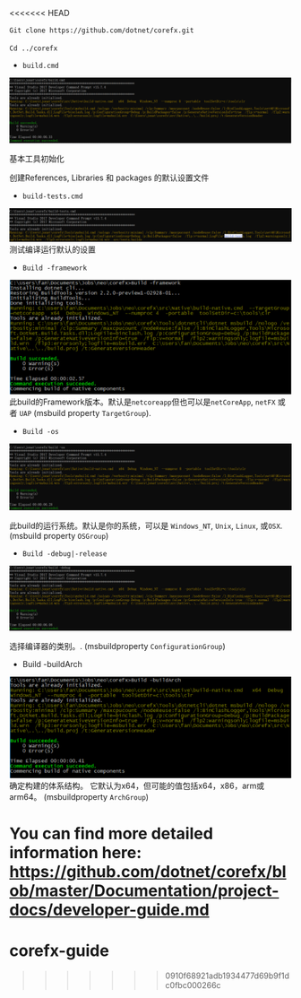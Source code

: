 <<<<<<< HEAD
```
Git clone https://github.com/dotnet/corefx.git

Cd ../corefx
```

- `build.cmd`

![build.cmd](assets/build_cmd.png)

基本工具初始化

创建References, Libraries 和 packages 的默认设置文件

- `build-tests.cmd`

![build-tests.cmd](assets/build-tests_cmd.png)
测试编译运行默认的设置

- `Build -framework `

![build-framework.cmd](assets/build-framework_cmd.png)
此build的Framework版本。默认是`netcoreapp`但也可以是`netCoreApp`, `netFX` 或者 `UAP` (msbuild property `TargetGroup`).

- `Build -os `

![build-os.cmd](assets/build-os_cmd.png)  

此build的运行系统。默认是你的系统，可以是 `Windows_NT`, `Unix`, `Linux`, 或`OSX`. (msbuild property `OSGroup`)

- `Build -debug|-release`

![build-debug.cmd](assets/build-debug_cmd.png)  

选择编译器的类别。. (msbuildproperty `ConfigurationGroup`)

- Build -buildArch

![build-buildarch.cmd](assets/build-buildArch_cmd.png)
确定构建的体系结构。 它默认为x64，但可能的值包括x64，x86，arm或arm64。 (msbuildproperty `ArchGroup`)

You can find more detailed information here:
https://github.com/dotnet/corefx/blob/master/Documentation/project-docs/developer-guide.md
=======
# corefx-guide
>>>>>>> 0910f68921adb1934477d69b9f1dc0fbc000266c
